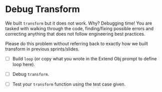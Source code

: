 # Debug Transform

We built `transform` but it does not work. Why? Debugging time! You are tasked with walking through the code, finding/fixing possible errors and correcting anything that does not follow engineering best practices.

Please do this problem without referring back to exactly how we built transform in previous sprints/slides.

* [ ] Build `loop` (or copy what you wrote in the Extend Obj prompt to define loop here).

* [ ] Debug `transform`.

* [ ] Test your `transform` function using the test case given.

